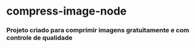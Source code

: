 # compress-image-node
### Projeto criado para comprimir imagens gratuitamente e com controle de qualidade
